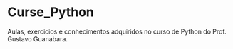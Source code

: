 # Curse_Python
 Aulas, exercicios e conhecimentos adquiridos no curso de Python do Prof. Gustavo Guanabara.
